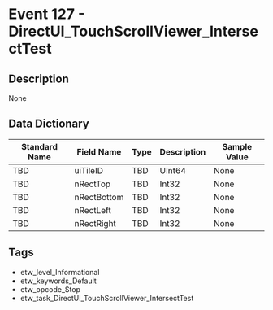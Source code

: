 # Event 127 - DirectUI_TouchScrollViewer_IntersectTest

## Description
None

## Data Dictionary
|Standard Name|Field Name|Type|Description|Sample Value|
|---|---|---|---|---|
|TBD|uiTileID|TBD|UInt64|None|None|
|TBD|nRectTop|TBD|Int32|None|None|
|TBD|nRectBottom|TBD|Int32|None|None|
|TBD|nRectLeft|TBD|Int32|None|None|
|TBD|nRectRight|TBD|Int32|None|None|

## Tags
* etw_level_Informational
* etw_keywords_Default
* etw_opcode_Stop
* etw_task_DirectUI_TouchScrollViewer_IntersectTest